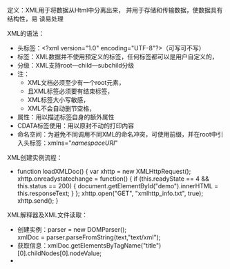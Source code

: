 定义：XML用于将数据从Html中分离出来， 并用于存储和传输数据，使数据具有结构性，易
读易处理

XML的语法：
- 头标签：\<?xml version="1.0" encoding="UTF-8"?\>（可写可不写）
- 标签：XML数据并不使用预定义的标签，任何标签都可以是用户自定义的，
- 分级：XML支持root—child—subchild分级
- 注：
	- XML文档必须至少有一个root元素，
	- 且XML标签必须要有结束标签，
	- XML标签大小写敏感，
	- XML不会自动删节空格，
- 属性：用以描述标签自身的额外属性
- CDATA标签使用<![CDATA["文字内容"]]>：用以原封不动的打印内容
- 命名空间：为避免不同调用不同XML的命名冲突，可使用前缀，并在root中引入头标签：xmlns="_namespaceURI_"

XML创建实例流程：
- function loadXMLDoc() {
  var xhttp = new XMLHttpRequest();
  xhttp.onreadystatechange = function() {
    if (this.readyState == 4 && this.status == 200) {
      document.getElementById("demo").innerHTML =
      this.responseText;
    }
  };
  xhttp.open("GET", "xmlhttp_info.txt", true);
  xhttp.send();
}

XML解释器及XML文件读取：
- 创建实例：parser = new DOMParser();  
xmlDoc = parser.parseFromString(text,"text/xml");
- 获取信息：xmlDoc.getElementsByTagName("title")\[0\].childNodes\[0\].nodeValue;
- 